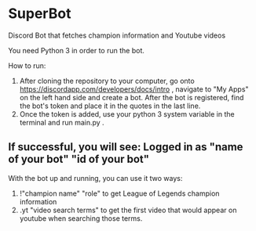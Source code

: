 # SuperBot
Discord Bot that fetches champion information and Youtube videos

You need Python 3 in order to run the bot.  

How to run:

1) After cloning the repository to your computer, go onto https://discordapp.com/developers/docs/intro , navigate to "My Apps" on the left hand
 side and create a bot.  After the bot is registered, find the bot's token and place it in the quotes in the last line.
2) Once the token is added, use your python 3 system variable in the terminal and run main.py . 

If successful, you will see:
 Logged in as 
 "name of your bot" 
 "id of your bot" 
 -----

With the bot up and running, you can use it two ways:

1) !"champion name" "role" to get League of Legends champion information
2) .yt "video search terms" to get the first video that would appear on youtube when searching those terms.
